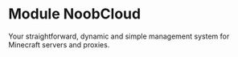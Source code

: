 # Module NoobCloud

Your straightforward, dynamic and simple management system for Minecraft servers and proxies.